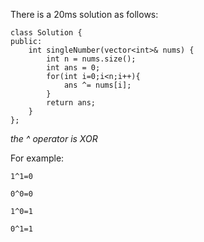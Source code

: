 There is a 20ms solution as follows:

```
class Solution {
public:
    int singleNumber(vector<int>& nums) {
        int n = nums.size();
        int ans = 0;
        for(int i=0;i<n;i++){
            ans ^= nums[i];
        }
        return ans;
    }
};
```
*the ^ operator is XOR*

For example:

`1^1=0`

`0^0=0`

`1^0=1`

`0^1=1`
